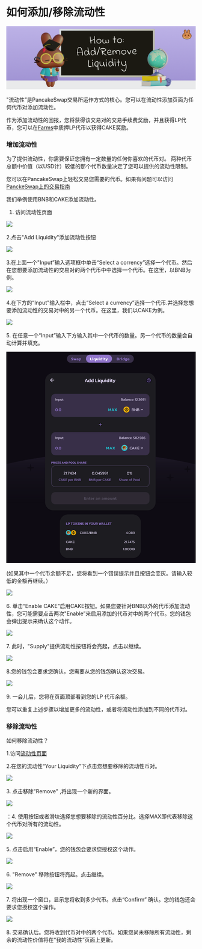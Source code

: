 # 如何添加/移除流动性

![](../../.gitbook/assets/how-to-add-remove-liquidity-header.png)

"流动性”是PancakeSwap交易所运作方式的核心。您可以在流动性添加页面为任何代币对添加流动性。

作为添加流动性的回报，您将获得该交易对的交易手续费奖励，并且获得LP代币，您可以在[Farms](../yield-farming.md)中质押LP代币以获得CAKE奖励。

### 增加流动性

为了提供流动性，你需要保证您拥有一定数量的任何你喜欢的代币对。 两种代币总额中价值（以USD计）较低的那个代币数量决定了您可以提供的流动性限制。

您可以在PancakeSwap上轻松交易您需要的代币。如果有问题可以访问[PanckeSwap上的交易指南](ru-he-jin-hang-jiao-yi.md)

我们举例使用BNB和CAKE添加流动性。

1. 访问流动性页面

![](../../.gitbook/assets/Add\_Remove\_LP\_01.png)

2.点击"Add Liquidity"添加流动性按钮

![](../../.gitbook/assets/Add\_Remove\_LP\_02.png)

3.在上面一个"Input”输入选项框中单击“Select a corrency”选择一个代币。然后在您想要添加流动性的交易对的两个代币中中选择一个代币。在这里，以BNB为例。

![](../../.gitbook/assets/Add\_Remove\_LP\_03.png)

4.在下方的“Input"输入栏中，点击“Select a currency”选择一个代币.并选择您想要添加流动性的交易对中的另一个代币。在这里，我们以CAKE为例。

![](../../.gitbook/assets/Add\_Remove\_LP\_04.png)

5\. 在任意一个“Input”输入下方输入其中一个代币的数量。另一个代币的数量会自动计算并填充。

![](<../../.gitbook/assets/Screenshot 2021-04-19 at 6.27.22 PM (1).png>)

(如果其中一个代币余额不足，您将看到一个错误提示并且按钮会变灰。请输入较低的金额再继续。）

![](../../.gitbook/assets/Add\_Remove\_LP\_06.png)

6\. 单击“Enable CAKE”启用CAKE按钮。如果您要针对BNB以外的代币添加流动性，您可能需要点击两次"Enable”来启用添加的代币对中的两个代币。您的钱包会弹出提示来确认这个动作。

![](../../.gitbook/assets/Add\_Remove\_LP\_07.png)

7\. 此时，"Supply"提供流动性按钮将会亮起，点击以继续。

![](../../.gitbook/assets/Add\_Remove\_LP\_08.png)

8.您的钱包会要求您确认，您需要从您的钱包确认这次交易。

![](../../.gitbook/assets/Add\_Remove\_LP\_09.png)

9\.  一会儿后，您将在页面顶部看到您的LP 代币余额。

您可以重复上述步骤以增加更多的流动性，或者将流动性添加到不同的代币对。

### 移除流动性

如何移除流动性？

1.访问[流动性页面](https://pancakeswap.finance/liquidity)

2.在您的流动性“Your Liquidity”下点击您想要移除的流动性币对。

![](../../.gitbook/assets/Add\_Remove\_LP\_10.png)

3\. 点击移除"Remove" ,将出现一个新的界面。

![](../../.gitbook/assets/Add\_Remove\_LP\_11.png)

：4. 使用按钮或者滑块选择您想要移除的流动性百分比。选择MAX即代表移除这个代币对所有的流动性。

![](../../.gitbook/assets/Add\_Remove\_LP\_12.png)

5\. 点击启用“Enable”，您的钱包会要求您授权这个动作。

![](../../.gitbook/assets/Add\_Remove\_LP\_13.png)

6\. "Remove" 移除按钮将亮起。点击继续。

![](../../.gitbook/assets/Add\_Remove\_LP\_14.png)

7\. 将出现一个窗口，显示您将收到多少代币。点击“Confirm” 确认。您的钱包还会要求您授权这个操作。

![](../../.gitbook/assets/Add\_Remove\_LP\_15.png)

8\. 交易确认后。您将收到代币对中的两个代币。如果您尚未移除所有流动性，剩余的流动性价值将在“我的流动性”页面上更新。
